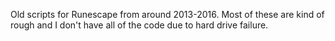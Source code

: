 Old scripts for Runescape from around 2013-2016.  Most of these are kind of rough and I don't have all of the code due to hard drive failure.
